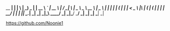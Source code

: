 __ __| |                    |                 \  |                     _)       _ | 
   |   __ \    _` |  __ \   |  /   __|         \ |  _ \    _ \   __ \   |   _ \   | 
   |   | | |  (   |  |   |    <  \__ \       |\  | (   |  (   |  |   |  |   __/   | 
  _|  _| |_| \__._| _|  _| _|\_\ ____/      _| \_|\___/  \___/  _|  _| _| \___|  _| 
                                                                                    
https://github.com/Noonie1
